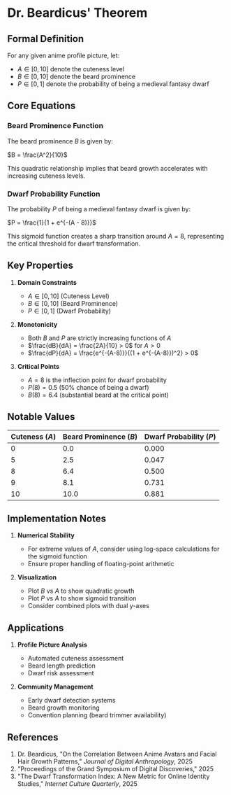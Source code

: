 # Dr. Beardicus' Theorem

## Formal Definition

For any given anime profile picture, let:
- $A \in [0,10]$ denote the cuteness level
- $B \in [0,10]$ denote the beard prominence
- $P \in [0,1]$ denote the probability of being a medieval fantasy dwarf

## Core Equations

### Beard Prominence Function
The beard prominence $B$ is given by:

$B = \frac{A^2}{10}$

This quadratic relationship implies that beard growth accelerates with increasing cuteness levels.

### Dwarf Probability Function
The probability $P$ of being a medieval fantasy dwarf is given by:

$P = \frac{1}{1 + e^{-(A - 8)}}$

This sigmoid function creates a sharp transition around $A = 8$, representing the critical threshold for dwarf transformation.

## Key Properties

1. **Domain Constraints**
   - $A \in [0,10]$ (Cuteness Level)
   - $B \in [0,10]$ (Beard Prominence)
   - $P \in [0,1]$ (Dwarf Probability)

2. **Monotonicity**
   - Both $B$ and $P$ are strictly increasing functions of $A$
   - $\frac{dB}{dA} = \frac{2A}{10} > 0$ for $A > 0$
   - $\frac{dP}{dA} = \frac{e^{-(A-8)}}{(1 + e^{-(A-8)})^2} > 0$

3. **Critical Points**
   - $A = 8$ is the inflection point for dwarf probability
   - $P(8) = 0.5$ (50% chance of being a dwarf)
   - $B(8) = 6.4$ (substantial beard at the critical point)

## Notable Values

| Cuteness ($A$) | Beard Prominence ($B$) | Dwarf Probability ($P$) |
|----------------|------------------------|------------------------|
| 0 | 0.0 | 0.000 |
| 5 | 2.5 | 0.047 |
| 8 | 6.4 | 0.500 |
| 9 | 8.1 | 0.731 |
| 10 | 10.0 | 0.881 |

## Implementation Notes

1. **Numerical Stability**
   - For extreme values of $A$, consider using log-space calculations for the sigmoid function
   - Ensure proper handling of floating-point arithmetic

2. **Visualization**
   - Plot $B$ vs $A$ to show quadratic growth
   - Plot $P$ vs $A$ to show sigmoid transition
   - Consider combined plots with dual y-axes

## Applications

1. **Profile Picture Analysis**
   - Automated cuteness assessment
   - Beard length prediction
   - Dwarf risk assessment

2. **Community Management**
   - Early dwarf detection systems
   - Beard growth monitoring
   - Convention planning (beard trimmer availability)

## References

1. Dr. Beardicus, "On the Correlation Between Anime Avatars and Facial Hair Growth Patterns," *Journal of Digital Anthropology*, 2025
2. "Proceedings of the Grand Symposium of Digital Discoveries," 2025
3. "The Dwarf Transformation Index: A New Metric for Online Identity Studies," *Internet Culture Quarterly*, 2025